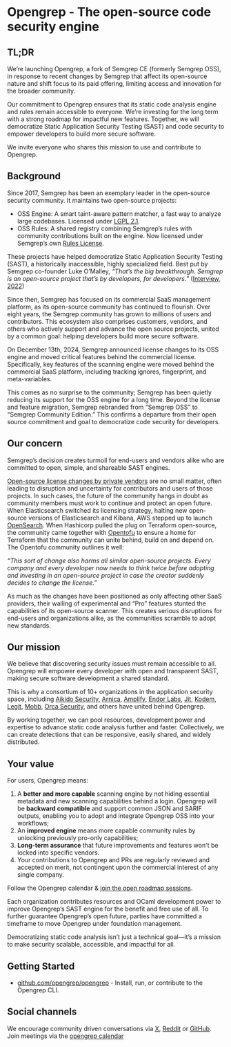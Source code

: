 # Opengrep - The open-source code security engine

## TL;DR
We’re launching Opengrep, a fork of Semgrep CE (formerly Semgrep OSS), in response to recent changes by Semgrep that affect its open-source nature and shift focus to its paid offering, limiting access and innovation for the broader community.

Our commitment to Opengrep ensures that its static code analysis engine and rules remain accessible to everyone. We’re investing for the long term with a strong roadmap for impactful new features. Together, we will democratize Static Application Security Testing (SAST) and code security to empower developers to build more secure software.

We invite everyone who shares this mission to use and contribute to Opengrep. 

## Background
Since 2017, Semgrep has been an exemplary leader in the open-source security community. It maintains two open-source projects:
- OSS Engine: A smart taint-aware pattern matcher, a fast way to analyze large codebases. Licensed under [LGPL 2.1](https://www.tldrlegal.com/license/gnu-lesser-general-public-license-v2-1-lgpl-2-1).
- OSS Rules: A shared registry combining Semgrep’s rules with community contributions built on the engine. Now licensed under Semgrep’s own [Rules License](https://semgrep.dev/legal/rules-license/).

These projects have helped democratize Static Application Security Testing (SAST), a historically inaccessible, highly specialized field. Best put by Semgrep co-founder Luke O’Malley, *“That’s the big breakthrough. Semgrep is an open-source project that’s by developers, for developers.”* ([Interview, 2022](https://news.mit.edu/2022/r2c-software-security-0210))

Since then, Semgrep has focused on its commercial SaaS management platform, as its open-source community has continued to flourish. Over eight years, the Semgrep community has grown to millions of users and contributors. This ecosystem also comprises customers, vendors, and others who actively support and advance the open source projects, united by a common goal: helping developers build more secure software.

On December 13th, 2024, Semgrep announced license changes to its OSS engine and moved critical features behind the commercial license. 
Specifically, key features of the scanning engine were moved behind the commercial SaaS platform, including tracking ignores, fingerprint, and meta-variables.

This comes as no surprise to the community; Semgrep has been quietly reducing its support for the OSS engine for a long time. Beyond the license and feature migration, Semgrep rebranded from “Semgrep OSS” to “Semgrep Community Edition.” This confirms a departure from their open source commitment and goal to democratize code security for developers. 

## Our concern
Semgrep’s decision creates turmoil for end-users and vendors alike who are committed to open, simple, and shareable SAST engines.

[Open-source license changes by private vendors](https://github.com/caniszczyk/rugpulls.dev) are no small matter, often leading to disruption and uncertainty for contributors and users of those projects. In such cases, the future of the community hangs in doubt as community members must work to continue and protect an open future. When Elasticsearch switched its licensing strategy, halting new open-source versions of Elasticsearch and Kibana, AWS stepped up to launch [OpenSearch](https://aws.amazon.com/blogs/opensource/stepping-up-for-a-truly-open-source-elasticsearch/). When Hashicorp pulled the plug on Terraform open-source, the community came together with [Opentofu](https://opentofu.org/manifesto/) to ensure a home for Terraform that the community can unite behind, build on and depend on. The Opentofu community outlines it well: 

*“This sort of change also harms all similar open-source projects. Every company and every developer now needs to think twice before adopting and investing in an open-source project in case the creator suddenly decides to change the license.”*

As much as the changes have been positioned as only affecting other SaaS providers, their walling of experimental and “Pro” features stunted the capabilities of its open-source scanner. This creates serious disruptions for end-users and organizations alike, as the communities scramble to adopt new standards. 

## Our mission
We believe that discovering security issues must remain accessible to all. Opengrep will empower every developer with open and transparent SAST, making secure software development a shared standard. 

This is why a consortium of 10+ organizations in the application security space, including [Aikido Security](https://www.aikido.dev/), [Arnica](https://www.arnica.io), [Amplify](https://amplify.security/), [Endor Labs](https://www.endorlabs.com/), [Jit](https://www.jit.io/), [Kodem](https://www.kodemsecurity.com/), [Legit](https://www.legitsecurity.com/), [Mobb](https://www.mobb.ai/), [Orca Security](https://orca.security/), and others have united behind Opengrep. 

By working together, we can pool resources, development power and expertise to advance static code analysis further and faster. Collectively, we can create detections that can be responsive, easily shared, and widely distributed. 

## Your value
For users, Opengrep means:
1. A **better and more capable** scanning engine by not hiding essential metadata and new scanning capabilities behind a login. Opengrep will be **backward compatible** and support common JSON and SARIF outputs, enabling you to adopt and integrate Opengrep OSS into your workflows;
2. An **improved engine** means more capable community rules by unlocking previously pro-only capabilities;
3. **Long-term assurance** that future improvements and features won't be locked into specific vendors.
4. Your contributions to Opengrep and PRs are regularly reviewed and accepted on merit, not contingent upon the commercial interest of any single company.

Follow the Opengrep calendar & [join the open roadmap sessions](https://lu.ma/opengrep?utm=github).


Each organization contributes resources and OCaml development power to improve Opengrep’s SAST engine for the benefit and free use of all. To further guarantee Opengrep’s open future, parties have committed a timeframe to move Opengrep under foundation management.

Democratizing static code analysis isn’t just a technical goal—it’s a mission to make security scalable, accessible, and impactful for all.

## Getting Started

- [github.com/opengrep/opengrep](https://github.com/opengrep/opengrep) - Install, run, or contribute to the Opengrep CLI.


## Social channels
We encourage community driven conversations via [X](https://x.com/opengrep), [Reddit](https://www.reddit.com/r/opengrep) or [GitHub](https://github.com/opengrep/opengrep). Join meetings via the [opengrep calendar](https://lu.ma/opengrep?utm=github)
